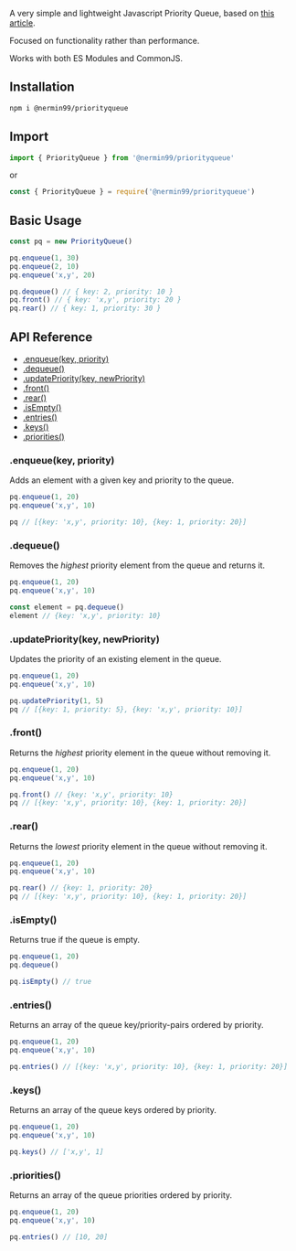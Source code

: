 A very simple and lightweight Javascript Priority Queue, based on [this article](https://www.geeksforgeeks.org/implementation-priority-queue-javascript/).

Focused on functionality rather than performance.

Works with both ES Modules and CommonJS.

## Installation

```sh
npm i @nermin99/priorityqueue
```

## Import

```js
import { PriorityQueue } from '@nermin99/priorityqueue'
```

or

```js
const { PriorityQueue } = require('@nermin99/priorityqueue')
```

## Basic Usage

```js
const pq = new PriorityQueue()

pq.enqueue(1, 30)
pq.enqueue(2, 10)
pq.enqueue('x,y', 20)

pq.dequeue() // { key: 2, priority: 10 }
pq.front() // { key: 'x,y', priority: 20 }
pq.rear() // { key: 1, priority: 30 }
```

## API Reference

- [.enqueue(key, priority)](#enqueue-key--priority-)
- [.dequeue()](#dequeue--)
- [.updatePriority(key, newPriority)](#updatepriority-key--newpriority-)
- [.front()](#front--)
- [.rear()](#rear--)
- [.isEmpty()](#isempty--)
- [.entries()](#entries--)
- [.keys()](#keys--)
- [.priorities()](#priorities--)

### .enqueue(key, priority)

Adds an element with a given key and priority to the queue.

```js
pq.enqueue(1, 20)
pq.enqueue('x,y', 10)

pq // [{key: 'x,y', priority: 10}, {key: 1, priority: 20}]
```

### .dequeue()

Removes the _highest_ priority element from the queue and returns it.

```js
pq.enqueue(1, 20)
pq.enqueue('x,y', 10)

const element = pq.dequeue()
element // {key: 'x,y', priority: 10}
```

### .updatePriority(key, newPriority)

Updates the priority of an existing element in the queue.

```js
pq.enqueue(1, 20)
pq.enqueue('x,y', 10)

pq.updatePriority(1, 5)
pq // [{key: 1, priority: 5}, {key: 'x,y', priority: 10}]
```

### .front()

Returns the _highest_ priority element in the queue without removing it.

```js
pq.enqueue(1, 20)
pq.enqueue('x,y', 10)

pq.front() // {key: 'x,y', priority: 10}
pq // [{key: 'x,y', priority: 10}, {key: 1, priority: 20}]
```

### .rear()

Returns the _lowest_ priority element in the queue without removing it.

```js
pq.enqueue(1, 20)
pq.enqueue('x,y', 10)

pq.rear() // {key: 1, priority: 20}
pq // [{key: 'x,y', priority: 10}, {key: 1, priority: 20}]
```

### .isEmpty()

Returns true if the queue is empty.

```js
pq.enqueue(1, 20)
pq.dequeue()

pq.isEmpty() // true
```

### .entries()

Returns an array of the queue key/priority-pairs ordered by priority.

```js
pq.enqueue(1, 20)
pq.enqueue('x,y', 10)

pq.entries() // [{key: 'x,y', priority: 10}, {key: 1, priority: 20}]
```

### .keys()

Returns an array of the queue keys ordered by priority.

```js
pq.enqueue(1, 20)
pq.enqueue('x,y', 10)

pq.keys() // ['x,y', 1]
```

### .priorities()

Returns an array of the queue priorities ordered by priority.

```js
pq.enqueue(1, 20)
pq.enqueue('x,y', 10)

pq.entries() // [10, 20]
```
